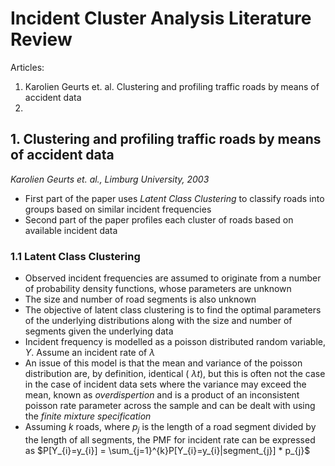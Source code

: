 # Incident Cluster Analysis Literature Review

Articles:
1. Karolien Geurts et. al. Clustering and profiling traffic roads by means of accident data
2.

## 1. Clustering and profiling traffic roads by means of accident data 
*Karolien Geurts et. al., Limburg University, 2003*

+ First part of the paper uses *Latent Class Clustering* to classify roads into groups based on similar incident frequencies
+ Second part of the paper profiles each cluster of roads based on available incident data

### 1.1 Latent Class Clustering

+ Observed incident frequencies are assumed to originate from a number of probability density functions, whose parameters are unknown
+ The size and number of road segments is also unknown
+ The objective of latent class clustering is to find the optimal parameters of the underlying distributions along with the size and number of segments given the underlying data
+ Incident frequency is modelled as a poisson distributed random variable, $Y$. Assume an incident rate of $\lambda$
+ An issue of this model is that the mean and variance of the poisson distribution are, by definition, identical ( $\lambda t$), but this is often not the case in the case of incident data sets where the variance may exceed the mean, known as *overdispertion* and is a product of an inconsistent poisson rate parameter across the sample and can be dealt with using the *finite mixture specification*
+ Assuming $k$ roads, where $p_{j}$ is the length of a road segment divided by the length of all segments, the PMF for incident rate can be expressed as $P[Y_{i}=y_{i}] = \sum_{j=1}^{k}P[Y_{i}=y_{i}|segment_{j}] * p_{j}$

